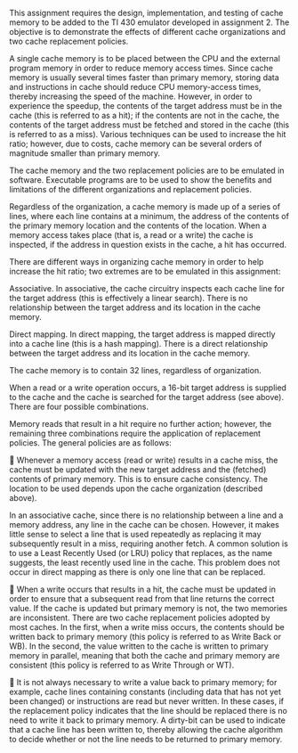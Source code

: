 This assignment requires the design, implementation, and testing of cache memory to be added
to the TI 430 emulator developed in assignment 2. The objective is to demonstrate the effects
of different cache organizations and two cache replacement policies.

A single cache memory is to be placed between the CPU and the external program memory in
order to reduce memory access times. Since cache memory is usually several times faster than
primary memory, storing data and instructions in cache should reduce CPU memory-access
times, thereby increasing the speed of the machine. However, in order to experience the speedup,
the contents of the target address must be in the cache (this is referred to as a hit); if the
contents are not in the cache, the contents of the target address must be fetched and stored in
the cache (this is referred to as a miss). Various techniques can be used to increase the hit ratio;
however, due to costs, cache memory can be several orders of magnitude smaller than primary
memory.

The cache memory and the two replacement policies are to be emulated in software. Executable
programs are to be used to show the benefits and limitations of the different organizations and
replacement policies.

Regardless of the organization, a cache memory is made up of a series of lines, where each line
contains at a minimum, the address of the contents of the primary memory location and the
contents of the location. When a memory access takes place (that is, a read or a write) the cache
is inspected, if the address in question exists in the cache, a hit has occurred.

There are different ways in organizing cache memory in order to help increase the hit ratio; two
extremes are to be emulated in this assignment:

Associative. In associative, the cache circuitry inspects each cache line for the target address
(this is effectively a linear search). There is no relationship between the target address and its
location in the cache memory.
	
Direct mapping. In direct mapping, the target address is mapped directly into a cache line (this
is a hash mapping). There is a direct relationship between the target address and its location
in the cache memory.

The cache memory is to contain 32 lines, regardless of organization.

When a read or a write operation occurs, a 16-bit target address is supplied to the cache and the
cache is searched for the target address (see above). There are four possible combinations.

Memory reads that result in a hit require no further action; however, the remaining three
combinations require the application of replacement policies. The general policies are as follows:

 Whenever a memory access (read or write) results in a cache miss, the cache must be updated
with the new target address and the (fetched) contents of primary memory. This is to ensure
cache consistency. The location to be used depends upon the cache organization (described
above).

In an associative cache, since there is no relationship between a line and a memory address,
any line in the cache can be chosen. However, it makes little sense to select a line that is used
repeatedly as replacing it may subsequently result in a miss, requiring another fetch. A
common solution is to use a Least Recently Used (or LRU) policy that replaces, as the name
suggests, the least recently used line in the cache.
This problem does not occur in direct mapping as there is only one line that can be replaced.

 When a write occurs that results in a hit, the cache must be updated in order to ensure that a
subsequent read from that line returns the correct value. If the cache is updated but primary
memory is not, the two memories are inconsistent. There are two cache replacement policies
adopted by most caches. In the first, when a write miss occurs, the contents should be written
back to primary memory (this policy is referred to as Write Back or WB). In the second, the
value written to the cache is written to primary memory in parallel, meaning that both the
cache and primary memory are consistent (this policy is referred to as Write Through or WT).

 It is not always necessary to write a value back to primary memory; for example, cache lines
containing constants (including data that has not yet been changed) or instructions are read
but never written. In these cases, if the replacement policy indicates that the line should be
replaced there is no need to write it back to primary memory. A dirty-bit can be used to
indicate that a cache line has been written to, thereby allowing the cache algorithm to decide
whether or not the line needs to be returned to primary memory.